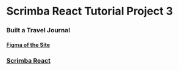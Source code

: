 # Scrimba React Tutorial Project 3

### Built a Travel Journal

#### [Figma of the Site](https://www.figma.com/file/QG4cOExkdbIbhSfWJhs2gs/Travel-Journal)

### [Scrimba React](https://scrimba.com/learn/learnreact)
